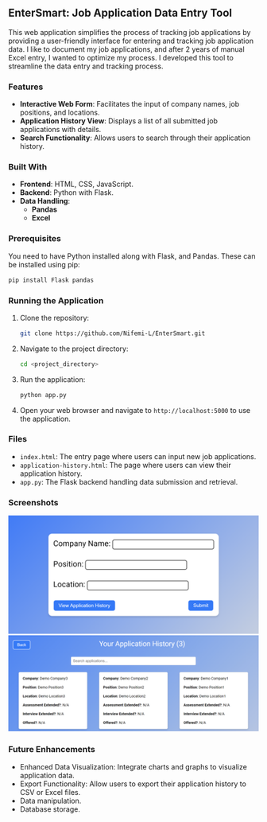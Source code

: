 ## EnterSmart: Job Application Data Entry Tool
This web application simplifies the process of tracking job applications by providing a user-friendly interface for entering and tracking job application data. I like to document my job applications, and after 2 years of manual Excel entry, I wanted to optimize my process. I developed this tool to streamline the data entry and tracking process.

### Features
- **Interactive Web Form**: Facilitates the input of company names, job positions, and locations.
- **Application History View**: Displays a list of all submitted job applications with details.
- **Search Functionality**: Allows users to search through their application history.

### Built With
- **Frontend**: HTML, CSS, JavaScript.
- **Backend**: Python with Flask.
- **Data Handling**: 
  - **Pandas**
  - **Excel**

### Prerequisites
You need to have Python installed along with Flask, and Pandas. These can be installed using pip:
```bash
pip install Flask pandas
```

### Running the Application
1. Clone the repository:
   ```bash
   git clone https://github.com/Nifemi-L/EnterSmart.git
   ```
2. Navigate to the project directory:
   ```bash
   cd <project_directory>
   ```
3. Run the application:
   ```bash
   python app.py
   ```
4. Open your web browser and navigate to `http://localhost:5000` to use the application.

### Files
- `index.html`: The entry page where users can input new job applications.
- `application-history.html`: The page where users can view their application history.
- `app.py`: The Flask backend handling data submission and retrieval.

### Screenshots
![Entry Page](Screenshots/Entry%20Page.png)
![Application History Page](Screenshots/Application%20History%20Page.png)

### Future Enhancements
- Enhanced Data Visualization: Integrate charts and graphs to visualize application data.
- Export Functionality: Allow users to export their application history to CSV or Excel files.
- Data manipulation.
- Database storage.
